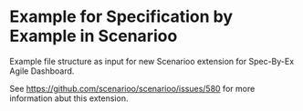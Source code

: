 # Example for Specification by Example in Scenarioo

Example file structure as input for new Scenarioo extension for Spec-By-Ex Agile Dashboard.

See https://github.com/scenarioo/scenarioo/issues/580 for more information abut this extension.

